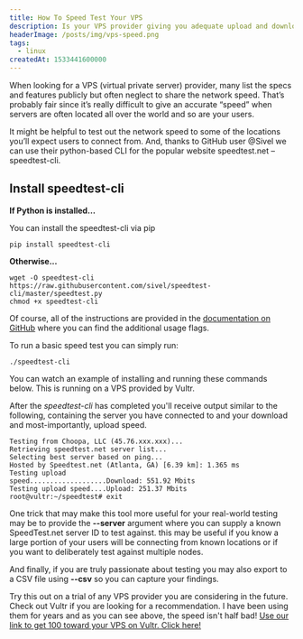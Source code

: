 ```yaml
---
title: How To Speed Test Your VPS
description: Is your VPS provider giving you adequate upload and download speeds? Use the speedtest-cli package to run a speed test from the terminal.
headerImage: /posts/img/vps-speed.png
tags:
  - linux
createdAt: 1533441600000
---
```


When looking for a VPS (virtual private server) provider, many list the specs and features publicly but often neglect to share the network speed. That’s probably fair since it’s really difficult to give an accurate “speed” when servers are often located all over the world and so are your users.

It might be helpful to test out the network speed to some of the locations you’ll expect users to connect from. And, thanks to GitHub user @Sivel we can use their python-based CLI for the popular website speedtest.net – speedtest-cli.

## Install speedtest-cli

**If Python is installed…**

You can install the speedtest-cli via pip

```shell
pip install speedtest-cli
```

**Otherwise...**

```shell
wget -O speedtest-cli https://raw.githubusercontent.com/sivel/speedtest-cli/master/speedtest.py
chmod +x speedtest-cli
```

Of course, all of the instructions are provided in the [documentation on GitHub](https://github.com/sivel/speedtest-cli#usage) where you can find the additional usage flags.

To run a basic speed test you can simply run:

```shell
./speedtest-cli
```

You can watch an example of installing and running these commands below. This is running on a VPS provided by Vultr.

<center>
<script id="asciicast-MoRw0B2uhdjXuBrTm7klfqgjL" src="https://asciinema.org/a/MoRw0B2uhdjXuBrTm7klfqgjL.js" async></script>
</center>

After the _speedtest-cli_ has completed you'll receive output similar to the following, containing the server you have connected to and your download and most-importantly, upload speed.

```shell
Testing from Choopa, LLC (45.76.xxx.xxx)...
Retrieving speedtest.net server list...
Selecting best server based on ping...
Hosted by Speedtest.net (Atlanta, GA) [6.39 km]: 1.365 ms
Testing upload
speed...................Download: 551.92 Mbits
Testing upload speed....Upload: 251.37 Mbits
root@vultr:~/speedtest# exit
```

One trick that may make this tool more useful for your real-world testing may be to provide the **--server** argument where you can supply a known SpeedTest.net server ID to test against. this may be useful if you know a large portion of your users will be connecting from known locations or if you want to deliberately test against multiple nodes.

And finally, if you are truly passionate about testing you may also export to a CSV file using **--csv** so you can capture your findings.

Try this out on a trial of any VPS provider you are considering in the future. Check out Vultr if you are looking for a recommendation. I have been using them for years and as you can see above, the speed isn't half bad! [Use our link to get 100 toward your VPS on Vultr. Click here!](https://www.vultr.com/?ref=7322284)
